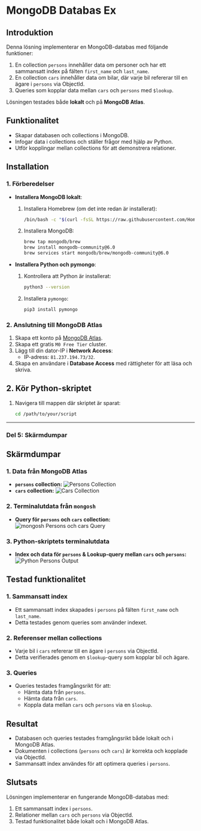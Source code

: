 # MongoDB Databas Ex

## **Introduktion**
Denna lösning implementerar en MongoDB-databas med följande funktioner:
1. En collection `persons` innehåller data om personer och har ett sammansatt index på fälten `first_name` och `last_name`.
2. En collection `cars` innehåller data om bilar, där varje bil refererar till en ägare i `persons` via ObjectId.
3. Queries som kopplar data mellan `cars` och `persons` med `$lookup`.

Lösningen testades både **lokalt** och på **MongoDB Atlas**.

## **Funktionalitet**
- Skapar databasen och collections i MongoDB.
- Infogar data i collections och ställer frågor med hjälp av Python.
- Utför kopplingar mellan collections för att demonstrera relationer.

## **Installation**

### **1. Förberedelser**
- **Installera MongoDB lokalt**:
  1. Installera Homebrew (om det inte redan är installerat):
     ```bash
     /bin/bash -c "$(curl -fsSL https://raw.githubusercontent.com/Homebrew/install/HEAD/install.sh)"
     ```
  2. Installera MongoDB:
     ```bash
     brew tap mongodb/brew
     brew install mongodb-community@6.0
     brew services start mongodb/brew/mongodb-community@6.0
     ```

- **Installera Python och pymongo**:
  1. Kontrollera att Python är installerat:
     ```bash
     python3 --version
     ```
  2. Installera `pymongo`:
     ```bash
     pip3 install pymongo
     ```

### **2. Anslutning till MongoDB Atlas**
1. Skapa ett konto på [MongoDB Atlas](https://www.mongodb.com/cloud/atlas).
2. Skapa ett gratis `M0 Free Tier` cluster.
3. Lägg till din dator-IP i **Network Access**:
   - IP-adress: `81.237.194.73/32`.
4. Skapa en användare i **Database Access** med rättigheter för att läsa och skriva.

## **2. Kör Python-skriptet**
1. Navigera till mappen där skriptet är sparat:
   ```bash
   cd /path/to/your/script


---

### **Del 5: Skärmdumpar**

## **Skärmdumpar**
### **1. Data från MongoDB Atlas**
- **`persons` collection:**
  ![Persons Collection](screenshots/persons_collection.png)
- **`cars` collection:**
  ![Cars Collection](screenshots/cars_collection.png)

### **2. Terminalutdata från `mongosh`**
- **Query för `persons` och `cars` collection:**
  ![mongosh Persons och cars Query](screenshots/mongosh_persons.png)

### **3. Python-skriptets terminalutdata**
- **Index och data för `persons` & Lookup-query mellan `cars` och `persons`:**
  ![Python Persons Output](screenshots/persons_output.png)

## **Testad funktionalitet**
### **1. Sammansatt index**
- Ett sammansatt index skapades i `persons` på fälten `first_name` och `last_name`.
- Detta testades genom queries som använder indexet.

### **2. Referenser mellan collections**
- Varje bil i `cars` refererar till en ägare i `persons` via ObjectId.
- Detta verifierades genom en `$lookup`-query som kopplar bil och ägare.

### **3. Queries**
- Queries testades framgångsrikt för att:
  - Hämta data från `persons`.
  - Hämta data från `cars`.
  - Koppla data mellan `cars` och `persons` via en `$lookup`.

## **Resultat**
- Databasen och queries testades framgångsrikt både lokalt och i MongoDB Atlas.
- Dokumenten i collections (`persons` och `cars`) är korrekta och kopplade via ObjectId.
- Sammansatt index användes för att optimera queries i `persons`.

## **Slutsats**
Lösningen implementerar en fungerande MongoDB-databas med:
1. Ett sammansatt index i `persons`.
2. Relationer mellan `cars` och `persons` via ObjectId.
3. Testad funktionalitet både lokalt och i MongoDB Atlas.